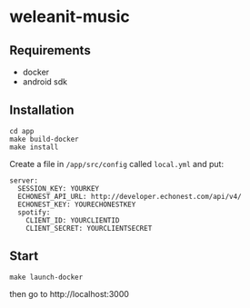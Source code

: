 weleanit-music
==============

## Requirements

- docker
- android sdk

## Installation

```
cd app
make build-docker
make install
```

Create a file in `/app/src/config` called `local.yml` and put:

```
server:
  SESSION_KEY: YOURKEY
  ECHONEST_API_URL: http://developer.echonest.com/api/v4/
  ECHONEST_KEY: YOURECHONESTKEY
  spotify:
    CLIENT_ID: YOURCLIENTID
    CLIENT_SECRET: YOURCLIENTSECRET
```

## Start

```
make launch-docker
```

then go to http://localhost:3000
